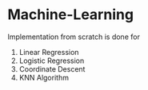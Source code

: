 # Machine-Learning
Implementation from scratch is done for
1) Linear Regression
2) Logistic Regression
3) Coordinate Descent
4) KNN Algorithm
